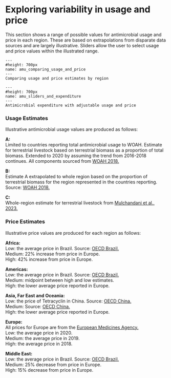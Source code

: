 # Exploring variability in usage and price
<p>
This section shows a range of possible values for antimicrobial usage and price in each region. These are based on extrapolations from disparate data sources and are largely illustrative. Sliders allow the user to select usage and price values within the illustrated range.
</p>

```{figure} ../Images/amu_comparing_usage_and_price.png
---
#height: 700px
name: amu_comparing_usage_and_price
---
Comparing usage and price estimates by region
```

```{figure} ../Images/amu_sliders_and_expenditure.png
---
#height: 700px
name: amu_sliders_and_expenditure
---
Antimicrobial expenditure with adjustable usage and price
```

<h3>Usage Estimates</h3>
<p>
Illustrative antimicrobial usage values are produced as follows:
</p>

<p><b>A:</b><br />
Limited to countries reporting total antimicrobial usage to WOAH. Estimate for terrestrial livestock based on terrestrial biomass as a proportion of total biomass. Extended to 2020 by assuming the trend from 2016-2018 continues. All components sourced from <a href='https://www.woah.org/app/uploads/2022/06/a-sixth-annual-report-amu-final.pdf'>WOAH 2018.</a>
</p>

<p><b>B:</b><br />
Estimate A extrapolated to whole region based on the proportion of terrestrial biomass for the region represented in the countries reporting. Source: <a href='https://www.woah.org/app/uploads/2022/06/a-sixth-annual-report-amu-final.pdf'>WOAH 2018.</a>
</p>

<p><b>C:</b><br />
Whole-region estimate for terrestrial livestock from <a href='https://doi.org/10.1371/journal.pgph.0001305'>Mulchandani et al., 2023.</a>
</p>

<h3>Price Estimates</h3>
<p>
Illustrative price values are produced for each region as follows:
</p>

<p><b>Africa:</b><br />
Low: the average price in Brazil. Source: <a href='https://www.oecd-ilibrary.org/agriculture-and-food/antimicrobial-use-resistance-and-economic-benefits-and-costs-to-livestock-producers-in-brazil_27137b1e-en'>OECD Brazil.</a>
<br />
Medium: 22% increase from price in Europe.
<br />
High: 42% increase from price in Europe.
</p>

<p><b>Americas:</b><br />
Low: the average price in Brazil. Source: <a href='https://www.oecd-ilibrary.org/agriculture-and-food/antimicrobial-use-resistance-and-economic-benefits-and-costs-to-livestock-producers-in-brazil_27137b1e-en'>OECD Brazil.</a>
<br />
Medium: midpoint between high and low estimates.
<br />
High: the lower average price reported in Europe.
</p>

<p><b>Asia, Far East and Oceania:</b><br />
Low: the price of Tetracyclin in China. Source: <a href='https://one.oecd.org/document/TAD/CA/APM/WP(2018)19/FINAL/En/pdf'>OECD China.</a>
<br />
Medium: Source: <a href='https://one.oecd.org/document/TAD/CA/APM/WP(2018)19/FINAL/En/pdf'>OECD China.</a>
<br />
High: the lower average price reported in Europe.
</p>

<p><b>Europe:</b><br />
All prices for Europe are from the <a href='https://www.ema.europa.eu/en/documents/report/sales-veterinary-antimicrobial-agents-31-european-countries-2019-2020-trends-2010-2020-eleventh_en.pdf'>European Medicines Agency.</a>
<br />
Low: the average price in 2020.
<br />
Medium: the average price in 2019.
<br />
High: the average price in 2018.
</p>

<p><b>Middle East:</b><br />
Low: the average price in Brazil. Source: <a href='https://www.oecd-ilibrary.org/agriculture-and-food/antimicrobial-use-resistance-and-economic-benefits-and-costs-to-livestock-producers-in-brazil_27137b1e-en'>OECD Brazil.</a>
<br />
Medium: 25% decrease from price in Europe.
<br />
High: 15% decrease from price in Europe.
</p>
